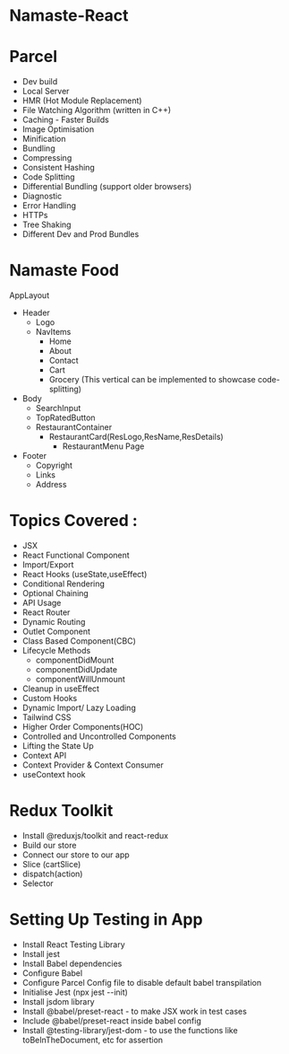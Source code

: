 # Namaste-React

# Parcel

- Dev build
- Local Server
- HMR (Hot Module Replacement)
- File Watching Algorithm (written in C++)
- Caching - Faster Builds
- Image Optimisation
- Minification
- Bundling
- Compressing
- Consistent Hashing
- Code Splitting
- Differential Bundling (support older browsers)
- Diagnostic
- Error Handling
- HTTPs
- Tree Shaking
- Different Dev and Prod Bundles

# Namaste Food

AppLayout

- Header
  - Logo
  - NavItems
    - Home
    - About
    - Contact
    - Cart
    - Grocery (This vertical can be implemented to showcase code-splitting)
- Body
  - SearchInput
  - TopRatedButton
  - RestaurantContainer
    - RestaurantCard(ResLogo,ResName,ResDetails)
      - RestaurantMenu Page
- Footer
  - Copyright
  - Links
  - Address

# Topics Covered :

- JSX
- React Functional Component
- Import/Export
- React Hooks (useState,useEffect)
- Conditional Rendering
- Optional Chaining
- API Usage
- React Router
- Dynamic Routing
- Outlet Component
- Class Based Component(CBC)
- Lifecycle Methods
  - componentDidMount
  - componentDidUpdate
  - componentWillUnmount
- Cleanup in useEffect
- Custom Hooks
- Dynamic Import/ Lazy Loading
- Tailwind CSS
- Higher Order Components(HOC)
- Controlled and Uncontrolled Components
- Lifting the State Up
- Context API
- Context Provider & Context Consumer
- useContext hook

# Redux Toolkit

- Install @reduxjs/toolkit and react-redux
- Build our store
- Connect our store to our app
- Slice (cartSlice)
- dispatch(action)
- Selector

# Setting Up Testing in App

- Install React Testing Library
- Install jest
- Install Babel dependencies
- Configure Babel
- Configure Parcel Config file to disable default babel transpilation
- Initialise Jest (npx jest --init)
- Install jsdom library
- Install @babel/preset-react - to make JSX work in test cases
- Include @babel/preset-react inside babel config
- Install @testing-library/jest-dom - to use the functions like toBeInTheDocument, etc for assertion
